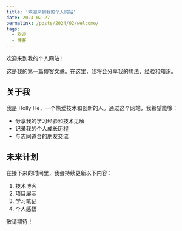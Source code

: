 ```yaml
---
title: '欢迎来到我的个人网站'
date: 2024-02-27
permalink: /posts/2024/02/welcome/
tags:
  - 欢迎
  - 博客
---
```


欢迎来到我的个人网站！

这是我的第一篇博客文章。在这里，我将会分享我的想法、经验和知识。

## 关于我

我是 Holly He，一个热爱技术和创新的人。通过这个网站，我希望能够：

- 分享我的学习经验和技术见解
- 记录我的个人成长历程
- 与志同道合的朋友交流

## 未来计划

在接下来的时间里，我会持续更新以下内容：

1. 技术博客
2. 项目展示
3. 学习笔记
4. 个人感悟

敬请期待！ 